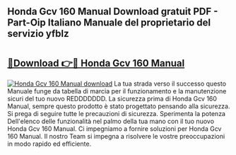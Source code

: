## Honda Gcv 160 Manual Download gratuit PDF - Part-Oip Italiano Manuale del proprietario del servizio yfblz

# <h2><a href="http://dfctny.blite.top/?on=Honda+Gcv+160+Manual">🔗Download 👉🔴 Honda Gcv 160 Manual</a></h2>

[![Honda Gcv 160 Manual download](https://i.imgur.com/lujVjoI.png)](http://dfctny.blite.top/?on=Honda+Gcv+160+Manual)
La tua strada verso il successo questo Manuale funge da tabella di marcia per il funzionamento e la manutenzione sicuri del tuo nuovo REDDDDDDD. La sicurezza prima di Honda Gcv 160 Manual, sempre questo prodotto è stato progettato pensando alla sicurezza. Si prega di seguire tutte le precauzioni di sicurezza. Sperimenta la potenza Dell'elenco delle funzionalità nel palmo della tua mano con il tuo nuovo Honda Gcv 160 Manual. Ci impegniamo a fornire soluzioni per Honda Gcv 160 Manual. Il nostro Team si impegna a risolvere le vostre preoccupazioni in modo rapido ed efficiente.
